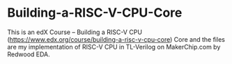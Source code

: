 # Building-a-RISC-V-CPU-Core
This is an edX Course – Building a RISC-V CPU (https://www.edx.org/course/building-a-risc-v-cpu-core) Core and the files are my implementation of RISC-V CPU in TL-Verilog on MakerChip.com by Redwood EDA. 
